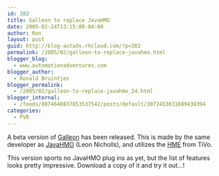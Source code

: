 ```yaml
---
id: 382
title: Galleon to replace JavaHMO
date: 2005-02-24T13:15:00-04:00
author: Ron
layout: post
guid: http://blog-autadv.rhcloud.com/?p=382
permalink: /2005/02/galleon-to-replace-javahmo.html
blogger_blog:
  - www.automationadventures.com
blogger_author:
  - Ronald Bruintjes
blogger_permalink:
  - /2005/02/galleon-to-replace-javahmo_24.html
blogger_internal:
  - /feeds/8074648837853537542/posts/default/3072453631689438394
categories:
  - PVR
---
```

A beta version of [Galleon](http://sourceforge.net/projects/galleon/) has been released. This is made by the same developer as [JavaHMO](http://javahmo.sourceforge.net/) (Leon Nicholls), and utilizes the [HME](http://tivohme.sourceforge.net/) from TiVo.

This version sports no JavaHMO plug ins as yet, but the list of features looks pretty impressive. Download a copy of it and try it out...!